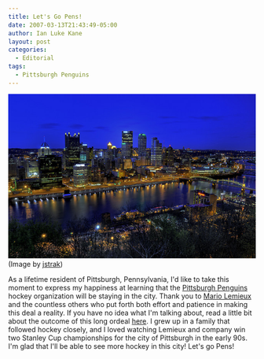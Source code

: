 ```yaml
---
title: Let's Go Pens!
date: 2007-03-13T21:43:49-05:00
author: Ian Luke Kane
layout: post
categories:
  - Editorial
tags:
  - Pittsburgh Penguins
---
```


![(jstrak)](/assets/pittsburgh.jpg)  
(Image by [jstrak](http://www.flickr.com/photos/35637126@N02/3518456572/sizes/z/in/photostream/))

As a lifetime resident of Pittsburgh, Pennsylvania, I'd like to take
this moment to express my happiness at learning that the
[Pittsburgh Penguins](http://www.pittsburghpenguins.com/) hockey
organization will be staying in the city. Thank you to
[Mario Lemieux](http://en.wikipedia.org/wiki/Mario_Lemieux) and the
countless others who put forth both effort and patience in making this
deal a reality. If you have no idea what I'm talking about, read a
little bit about the outcome of this long ordeal
[here](http://en.wikipedia.org/wiki/Pittsburgh_Penguins#2006.E2.80.93present:_The_Crosby-Malkin_Era).
I grew up in a family that followed hockey closely, and I loved watching
Lemieux and company win two Stanley Cup championships for the city of
Pittsburgh in the early 90s. I'm glad that I'll be able to see more
hockey in this city! Let's go Pens!